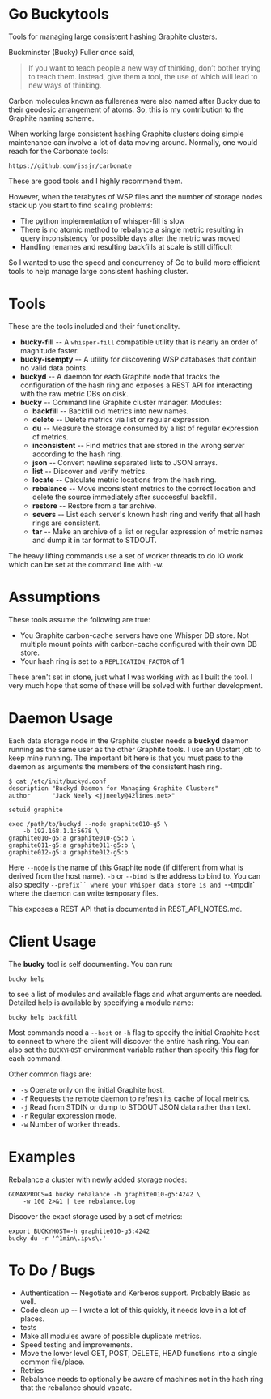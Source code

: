 Go Buckytools
==============

Tools for managing large consistent hashing Graphite clusters.

Buckminster (Bucky) Fuller once said,

> If you want to teach people a new way of thinking, don’t bother trying to teach
> them. Instead, give them a tool, the use of which will lead to new ways of
> thinking.

Carbon molecules known as fullerenes were also named after Bucky due
to their geodesic arrangement of atoms.  So, this is my contribution
to the Graphite naming scheme.

When working large consistent hashing Graphite clusters doing simple
maintenance can involve a lot of data moving around.  Normally, one would reach
for the Carbonate tools:

    https://github.com/jssjr/carbonate

These are good tools and I highly recommend them.

However, when the terabytes of WSP files and the number of storage nodes
stack up you start to find scaling problems:

* The python implementation of whisper-fill is slow
* There is no atomic method to rebalance a single metric
  resulting in query inconsistency for possible days after the
  metric was moved
* Handling renames and resulting backfills at scale is still
  difficult

So I wanted to use the speed and concurrency of Go to build more efficient
tools to help manage large consistent hashing cluster.

Tools
=====

These are the tools included and their functionality.

* **bucky-fill** -- A `whisper-fill` compatible utility that is nearly
  an order of magnitude faster.
* **bucky-isempty** -- A utility for discovering WSP databases that
  contain no valid data points.
* **buckyd** -- A daemon for each Graphite node that tracks the
  configuration of the hash ring and exposes a REST API for
  interacting with the raw metric DBs on disk.
* **bucky** -- Command line Graphite cluster manager.  Modules:
  * **backfill** -- Backfill old metrics into new names.
  * **delete** -- Delete metrics via list or regular expression.
  * **du** -- Measure the storage consumed by a list of regular expression of
    metrics.
  * **inconsistent** -- Find metrics that are stored in the wrong server
    according to the hash ring.
  * **json** -- Convert newline separated lists to JSON arrays.
  * **list** -- Discover and verify metrics.
  * **locate** -- Calculate metric locations from the hash ring.
  * **rebalance** -- Move inconsistent metrics to the correct location
    and delete the source immediately after successful backfill.
  * **restore** -- Restore from a tar archive.
  * **severs** -- List each server's known hash ring and verify that
    all hash rings are consistent.
  * **tar** -- Make an archive of a list or regular expression of metric
    names and dump it in tar format to STDOUT.

The heavy lifting commands use a set of worker threads to do IO work
which can be set at the command line with -w.

Assumptions
===========

These tools assume the following are true:

* You Graphite carbon-cache servers have one Whisper DB store.  Not multiple
  mount points with carbon-cache configured with their own DB store.
* Your hash ring is set to a `REPLICATION_FACTOR` of 1

These aren't set in stone, just what I was working with as I built the tool.  I
very much hope that some of these will be solved with further development.

Daemon Usage
============

Each data storage node in the Graphite cluster needs a **buckyd** daemon
running as the same user as the other Graphite tools.  I use an Upstart
job to keep mine running.  The important bit here is that you must
pass to the daemon as arguments the members of the consistent hash ring.

    $ cat /etc/init/buckyd.conf
    description "Buckyd Daemon for Managing Graphite Clusters"
    author      "Jack Neely <jjneely@42lines.net>"

    setuid graphite

    exec /path/to/buckyd --node graphite010-g5 \
        -b 192.168.1.1:5678 \
	graphite010-g5:a graphite010-g5:b \
	graphite011-g5:a graphite011-g5:b \
	graphite012-g5:a graphite012-g5:b

Here `--node` is the name of this Graphite node (if different from what
is derived from the host name).  `-b` or `--bind` is the address to bind
to.  You can also specify `--prefix`` where your Whisper data store is
and `--tmpdir` where the daemon can write temporary files.

This exposes a REST API that is documented in REST_API_NOTES.md.

Client Usage
============

The **bucky** tool is self documenting.  You can run:

    bucky help

to see a list of modules and available flags and what arguments are needed.
Detailed help is available by specifying a module name:

    bucky help backfill

Most commands need a `--host` or `-h` flag to specify the initial Graphite
host to connect to where the client will discover the entire hash ring.
You can also set the `BUCKYHOST` environment variable rather than
specify this flag for each command.

Other common flags are:

* `-s` Operate only on the initial Graphite host.
* `-f` Requests the remote daemon to refresh its cache of local metrics.
* `-j` Read from STDIN or dump to STDOUT JSON data rather than text.
* `-r` Regular expression mode.
* `-w` Number of worker threads.

Examples
========

Rebalance a cluster with newly added storage nodes:

    GOMAXPROCS=4 bucky rebalance -h graphite010-g5:4242 \
        -w 100 2>&1 | tee rebalance.log

Discover the exact storage used by a set of metrics:

    export BUCKYHOST=-h graphite010-g5:4242
    bucky du -r '^1min\.ipvs\.'

To Do / Bugs
============

* Authentication -- Negotiate and Kerberos support.  Probably Basic as well.
* Code clean up -- I wrote a lot of this quickly, it needs love in a
  lot of places.
* tests
* Make all modules aware of possible duplicate metrics.
* Speed testing and improvements.
* Move the lower level GET, POST, DELETE, HEAD functions into a single
  common file/place.
* Retries
* Rebalance needs to optionally be aware of machines not in the hash ring that
  the rebalance should vacate.
